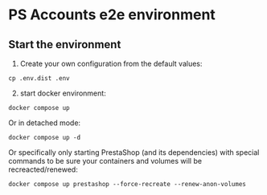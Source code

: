 # PS Accounts e2e environment

## Start the environment

1. Create your own configuration from the default values:

```shell
cp .env.dist .env
```

2. start docker environment:

```shell
docker compose up
```

Or in detached mode:

```shell
docker compose up -d
```

Or specifically only starting PrestaShop (and its dependencies) with special commands to be sure your containers and volumes will be recreacted/renewed:

```shell
docker compose up prestashop --force-recreate --renew-anon-volumes
```

